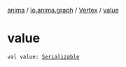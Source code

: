 [anima](../../index.md) / [io.anima.graph](../index.md) / [Vertex](index.md) / [value](./value.md)

# value

`val value: `[`Serializable`](https://docs.oracle.com/javase/6/docs/api/java/io/Serializable.html)